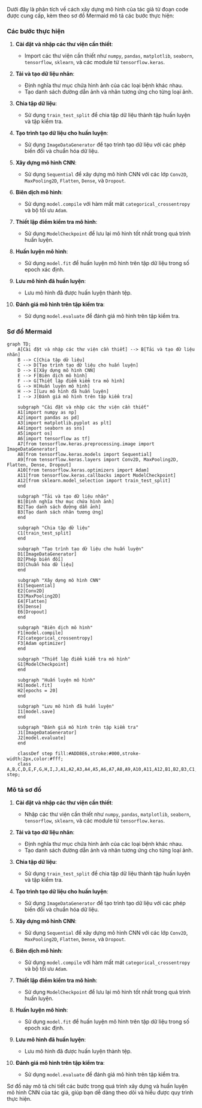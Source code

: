 Dưới đây là phân tích về cách xây dựng mô hình của tác giả từ đoạn code được cung cấp, kèm theo sơ đồ Mermaid mô tả các bước thực hiện:

### Các bước thực hiện

1. **Cài đặt và nhập các thư viện cần thiết**:
   - Import các thư viện cần thiết như `numpy`, `pandas`, `matplotlib`, `seaborn`, `tensorflow`, `sklearn`, và các module từ `tensorflow.keras`.

2. **Tải và tạo dữ liệu nhãn**:
   - Định nghĩa thư mục chứa hình ảnh của các loại bệnh khác nhau.
   - Tạo danh sách đường dẫn ảnh và nhãn tương ứng cho từng loại ảnh.

3. **Chia tập dữ liệu**:
   - Sử dụng `train_test_split` để chia tập dữ liệu thành tập huấn luyện và tập kiểm tra.

4. **Tạo trình tạo dữ liệu cho huấn luyện**:
   - Sử dụng `ImageDataGenerator` để tạo trình tạo dữ liệu với các phép biến đổi và chuẩn hóa dữ liệu.

5. **Xây dựng mô hình CNN**:
   - Sử dụng `Sequential` để xây dựng mô hình CNN với các lớp `Conv2D`, `MaxPooling2D`, `Flatten`, `Dense`, và `Dropout`.

6. **Biên dịch mô hình**:
   - Sử dụng `model.compile` với hàm mất mát `categorical_crossentropy` và bộ tối ưu `Adam`.

7. **Thiết lập điểm kiểm tra mô hình**:
   - Sử dụng `ModelCheckpoint` để lưu lại mô hình tốt nhất trong quá trình huấn luyện.

8. **Huấn luyện mô hình**:
   - Sử dụng `model.fit` để huấn luyện mô hình trên tập dữ liệu trong số epoch xác định.

9. **Lưu mô hình đã huấn luyện**:
   - Lưu mô hình đã được huấn luyện thành tệp.

10. **Đánh giá mô hình trên tập kiểm tra**:
    - Sử dụng `model.evaluate` để đánh giá mô hình trên tập kiểm tra.

### Sơ đồ Mermaid

```mermaid
graph TD;
    A[Cài đặt và nhập các thư viện cần thiết] --> B[Tải và tạo dữ liệu nhãn]
    B --> C[Chia tập dữ liệu]
    C --> D[Tạo trình tạo dữ liệu cho huấn luyện]
    D --> E[Xây dựng mô hình CNN]
    E --> F[Biên dịch mô hình]
    F --> G[Thiết lập điểm kiểm tra mô hình]
    G --> H[Huấn luyện mô hình]
    H --> I[Lưu mô hình đã huấn luyện]
    I --> J[Đánh giá mô hình trên tập kiểm tra]

    subgraph "Cài đặt và nhập các thư viện cần thiết"
    A1[import numpy as np]
    A2[import pandas as pd]
    A3[import matplotlib.pyplot as plt]
    A4[import seaborn as sns]
    A5[import os]
    A6[import tensorflow as tf]
    A7[from tensorflow.keras.preprocessing.image import ImageDataGenerator]
    A8[from tensorflow.keras.models import Sequential]
    A9[from tensorflow.keras.layers import Conv2D, MaxPooling2D, Flatten, Dense, Dropout]
    A10[from tensorflow.keras.optimizers import Adam]
    A11[from tensorflow.keras.callbacks import ModelCheckpoint]
    A12[from sklearn.model_selection import train_test_split]
    end

    subgraph "Tải và tạo dữ liệu nhãn"
    B1[Định nghĩa thư mục chứa hình ảnh]
    B2[Tạo danh sách đường dẫn ảnh]
    B3[Tạo danh sách nhãn tương ứng]
    end

    subgraph "Chia tập dữ liệu"
    C1[train_test_split]
    end

    subgraph "Tạo trình tạo dữ liệu cho huấn luyện"
    D1[ImageDataGenerator]
    D2[Phép biến đổi]
    D3[Chuẩn hóa dữ liệu]
    end

    subgraph "Xây dựng mô hình CNN"
    E1[Sequential]
    E2[Conv2D]
    E3[MaxPooling2D]
    E4[Flatten]
    E5[Dense]
    E6[Dropout]
    end

    subgraph "Biên dịch mô hình"
    F1[model.compile]
    F2[categorical_crossentropy]
    F3[Adam optimizer]
    end

    subgraph "Thiết lập điểm kiểm tra mô hình"
    G1[ModelCheckpoint]
    end

    subgraph "Huấn luyện mô hình"
    H1[model.fit]
    H2[epochs = 20]
    end

    subgraph "Lưu mô hình đã huấn luyện"
    I1[model.save]
    end

    subgraph "Đánh giá mô hình trên tập kiểm tra"
    J1[ImageDataGenerator]
    J2[model.evaluate]
    end

    classDef step fill:#ADD8E6,stroke:#000,stroke-width:2px,color:#fff;
    class A,B,C,D,E,F,G,H,I,J,A1,A2,A3,A4,A5,A6,A7,A8,A9,A10,A11,A12,B1,B2,B3,C1,D1,D2,D3,E1,E2,E3,E4,E5,E6,F1,F2,F3,G1,H1,H2,I1,J1,J2 step;
```

### Mô tả sơ đồ

1. **Cài đặt và nhập các thư viện cần thiết**:
   - Nhập các thư viện cần thiết như `numpy`, `pandas`, `matplotlib`, `seaborn`, `tensorflow`, `sklearn`, và các module từ `tensorflow.keras`.

2. **Tải và tạo dữ liệu nhãn**:
   - Định nghĩa thư mục chứa hình ảnh của các loại bệnh khác nhau.
   - Tạo danh sách đường dẫn ảnh và nhãn tương ứng cho từng loại ảnh.

3. **Chia tập dữ liệu**:
   - Sử dụng `train_test_split` để chia tập dữ liệu thành tập huấn luyện và tập kiểm tra.

4. **Tạo trình tạo dữ liệu cho huấn luyện**:
   - Sử dụng `ImageDataGenerator` để tạo trình tạo dữ liệu với các phép biến đổi và chuẩn hóa dữ liệu.

5. **Xây dựng mô hình CNN**:
   - Sử dụng `Sequential` để xây dựng mô hình CNN với các lớp `Conv2D`, `MaxPooling2D`, `Flatten`, `Dense`, và `Dropout`.

6. **Biên dịch mô hình**:
   - Sử dụng `model.compile` với hàm mất mát `categorical_crossentropy` và bộ tối ưu `Adam`.

7. **Thiết lập điểm kiểm tra mô hình**:
   - Sử dụng `ModelCheckpoint` để lưu lại mô hình tốt nhất trong quá trình huấn luyện.

8. **Huấn luyện mô hình**:
   - Sử dụng `model.fit` để huấn luyện mô hình trên tập dữ liệu trong số epoch xác định.

9. **Lưu mô hình đã huấn luyện**:
   - Lưu mô hình đã được huấn luyện thành tệp.

10. **Đánh giá mô hình trên tập kiểm tra**:
    - Sử dụng `model.evaluate` để đánh giá mô hình trên tập kiểm tra.

Sơ đồ này mô tả chi tiết các bước trong quá trình xây dựng và huấn luyện mô hình CNN của tác giả, giúp bạn dễ dàng theo dõi và hiểu được quy trình thực hiện.